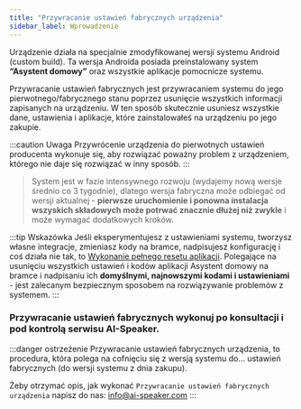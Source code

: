 ```yaml
---
title: "Przywracanie ustawień fabrycznych urządzenia"
sidebar_label: Wprowadzenie
---
```


Urządzenie działa na specjalnie zmodyfikowanej wersji systemu Android (custom build). Ta wersja Androida posiada preinstalowany system **“Asystent domowy”** oraz wszystkie aplikacje pomocnicze systemu.

Przywracanie ustawień fabrycznych jest przywracaniem systemu do jego pierwotnego/fabrycznego stanu poprzez usunięcie wszystkich informacji zapisanych na urządzeniu. W ten sposób skutecznie usuniesz wszystkie dane, ustawienia i aplikacje, które zainstalowałeś na urządzeniu po jego zakupie.

:::caution Uwaga
Przywrócenie urządzenia do pierwotnych ustawień producenta wykonuje się, aby rozwiązać poważny problem z urządzeniem, którego nie daje się rozwiązać w inny sposób.
:::


> System jest w fazie intensywnego rozwoju (wydajemy nową wersje średnio co 3 tygodnie), dlatego wersja fabryczna może odbiegać od wersji aktualnej - **pierwsze uruchomienie i ponowna instalacja wszyskich składowych może potrwać znacznie dłużej niż zwykle** i może wymagać dodatkowych kroków.


:::tip Wskazówka
Jeśli eksperymentujesz z ustawieniami systemu, tworzysz własne integracje, zmieniasz kody na bramce, nadpisujesz konfigurację i coś działa nie tak, to [Wykonanie pełnego resetu aplikacji](/docs/ais_bramka_reset_ais_step_by_step). Polegające na usunięciu wszystkich ustawień i kodów aplikacji Asystent domowy na bramce i nadpisaniu ich **domyślnymi, najnowszymi kodami i ustawieniami** - jest zalecanym bezpiecznym sposobem na rozwiązywanie problemów z systemem.
:::

### Przywracanie ustawień fabrycznych wykonuj po konsultacji i pod kontrolą serwisu AI-Speaker.
:::danger ostrzeżenie
Przywracanie ustawień fabrycznych urządzenia, to procedura, która polega na cofnięciu się z wersją systemu do... ustawień fabrycznych (do wersji systemu z dnia zakupu).

Żeby otrzymać opis, jak wykonać `Przywracanie ustawień fabrycznych urządzenia` napisz do nas: [info@ai-speaker.com](mailto:info@ai-speaker.com)
:::
